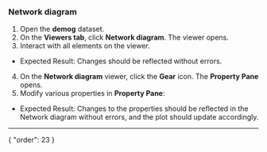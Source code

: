 ### Network diagram

1. Open the **demog** dataset.
2. On the **Viewers tab**, click **Network diagram**. The viewer opens.
3. Interact with all elements on the viewer. 
* Expected Result: Changes should be reflected without errors. 
4. On the **Network diagram** viewer, click the **Gear** icon. The **Property Pane** opens.
5. Modify various properties in **Property Pane**:
  * Expected Result: Changes to the properties should be reflected in the Network diagram without errors, and the plot should update accordingly.

---
{
  "order": 23
}